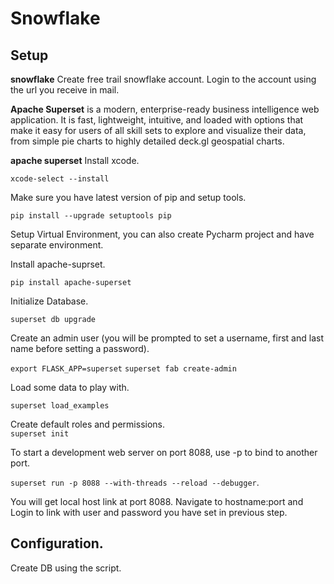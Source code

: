 # Snowflake



## Setup

**snowflake**
Create free trail snowflake account.
Login to the account using the url you receive in mail.

**Apache Superset** is a modern, enterprise-ready business intelligence web application. It is fast, lightweight, intuitive, and loaded with options that make it easy for users of all skill sets to explore and visualize their data, from simple pie charts to highly detailed deck.gl geospatial charts.

**apache superset**
Install xcode.  

```xcode-select --install``` 

Make sure you have latest version of pip and setup tools. 

```pip install --upgrade setuptools pip```

Setup Virtual Environment, you can also create Pycharm project and have separate environment.   
  
Install apache-suprset.  

```pip install apache-superset```

Initialize Database.  

```superset db upgrade```

Create an admin user (you will be prompted to set a username, first and last name before setting a password).   

```export FLASK_APP=superset```
```superset fab create-admin```

Load some data to play with.   

```superset load_examples```

Create default roles and permissions.   
```superset init```

To start a development web server on port 8088, use -p to bind to another port.


```superset run -p 8088 --with-threads --reload --debugger```.   

You will get local host link at port 8088. Navigate to hostname:port and Login to link with user and password you have set in previous step.  

  
## Configuration. 
 
Create DB using the script.   
<script name>.    
  
  
  
Load DB from S3 using below command:     
<script name>.    
  

The recommended connector library for Snowflake is snowflake-sqlalchemy.    
Install python libarary before running the script.    
```pip install snowflake-sqlalchemy```.   

  
Query the table using python script.    
<script name>.     
      

## Connecting to superset.   

got to Dataset option. Connection. 


```snowflake://{user}:{password}@{account}.{region}/{database}?role={role}&warehouse={warehouse}```    


Once all the data is fecthed you can analyse the data by creating charts and dashboards.
